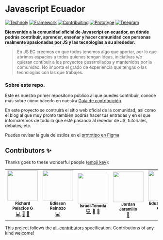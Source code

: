 # Javascript Ecuador

[![Technoly](https://img.shields.io/badge/Main%20Tech-Gatsby-blueviolet)](https://www.gatsbyjs.com/) [![Framework](https://img.shields.io/badge/Framework-React%20JS-blue)](https://es.reactjs.org/) [![Contribuiting](https://img.shields.io/badge/How%20to-Contribute-yellow)](https://github.com/javascriptecuador/web/blob/master/CONTRIBUTING.md)  [![Prototype](https://img.shields.io/badge/Prototype-Figma-orange)](https://github.com/javascriptecuador/web/blob/master/CONTRIBUTING.md) 
[![Telegram](https://img.shields.io/badge/Channel-Telegram-informational)](https://t.me/javascriptecuador)


**Bienvenido a la comunidad oficial de Javascript en ecuador, en dónde podrás contribuir, aprender, enseñar y hacer comunidad con personas realmente apasionadas por JS y las tecnologías a su alrededor.**

> En JS EC creemos en que todos tenemos algo que aportar, por lo que abrimos espacios a todos quienes tengan ideas,  iniciativas y/o quieran contibuir a los proyectos desarrollados y mantenidos por la comunidad. No importa el grado de experiencia que tengas o las tecnologías con las que trabajes.

### Sobre este repo.
Este es nuestro primer repositorio público al que puedes contribuir, conoce más sobre cómo hacerlo en nuestra [Guía de contribuición](https://github.com/javascriptecuador/web/blob/master/CONTRIBUTING.md).

En este proyecto se contruirá el sitio web oficial de la comunidad, así como el blog al que muy pronto también podrás hacer tus entradas y en el que informaremos de todo lo que esté pasando al rededor de JS, tutoriales, debates, etc.

Puedes revisar la guía de estilos en el [prototipo en Figma](https://www.figma.com/file/w2VP8mKwNivTOGqsdvGMVe/Prototipo-Web-Ecuador.js?node-id=0%3A1)
## Contributors ✨

Thanks goes to these wonderful people ([emoji key](https://allcontributors.org/docs/en/emoji-key)):

<!-- ALL-CONTRIBUTORS-LIST:START - Do not remove or modify this section -->
<!-- prettier-ignore-start -->
<!-- markdownlint-disable -->
<table>
  <tr>
    <td align="center"><a href="https://richardpalaciosg.dev/"><img src="https://avatars0.githubusercontent.com/u/11642622?v=4?s=100" width="100px;" alt=""/><br /><sub><b>Richard Palacios G</b></sub></a><br /><a href="https://github.com/javascriptecuador/web/commits?author=rpalaciosg" title="Code">💻</a> <a href="https://github.com/javascriptecuador/web/commits?author=rpalaciosg" title="Documentation">📖</a> <a href="#design-rpalaciosg" title="Design">🎨</a></td>
    <td align="center"><a href="http://edzzn.com/"><img src="https://avatars3.githubusercontent.com/u/14936466?v=4?s=100" width="100px;" alt=""/><br /><sub><b>Edisson Reinozo</b></sub></a><br /><a href="https://github.com/javascriptecuador/web/commits?author=edzzn" title="Code">💻</a></td>
    <td align="center"><a href="https://github.com/israteneda"><img src="https://avatars2.githubusercontent.com/u/20668624?v=4?s=100" width="100px;" alt=""/><br /><sub><b>Israel Teneda</b></sub></a><br /><a href="https://github.com/javascriptecuador/web/commits?author=israteneda" title="Code">💻</a> <a href="https://github.com/javascriptecuador/web/commits?author=israteneda" title="Documentation">📖</a> <a href="#design-israteneda" title="Design">🎨</a></td>
    <td align="center"><a href="https://github.com/jordanrjcode"><img src="https://avatars2.githubusercontent.com/u/62086742?v=4?s=100" width="100px;" alt=""/><br /><sub><b>Jordan Jaramillo</b></sub></a><br /><a href="https://github.com/javascriptecuador/web/commits?author=jordanrjcode" title="Documentation">📖</a></td>
    <td align="center"><a href="https://github.com/EduardoAyora"><img src="https://avatars1.githubusercontent.com/u/49033198?v=4?s=100" width="100px;" alt=""/><br /><sub><b>Eduardo Ayora Ochoa</b></sub></a><br /><a href="https://github.com/javascriptecuador/web/commits?author=EduardoAyora" title="Code">💻</a></td>
    <td align="center"><a href="https://www.davidpadilla.dev/"><img src="https://avatars3.githubusercontent.com/u/25573926?v=4?s=100" width="100px;" alt=""/><br /><sub><b>David Padilla</b></sub></a><br /><a href="https://github.com/javascriptecuador/web/commits?author=cesardlinx" title="Code">💻</a></td>
    <td align="center"><a href="https://github.com/FreddieAbad"><img src="https://avatars0.githubusercontent.com/u/38579765?v=4?s=100" width="100px;" alt=""/><br /><sub><b>Freddy Abad</b></sub></a><br /><a href="#design-FreddieAbad" title="Design">🎨</a></td>
  </tr>
</table>

<!-- markdownlint-restore -->
<!-- prettier-ignore-end -->

<!-- ALL-CONTRIBUTORS-LIST:END -->

This project follows the [all-contributors](https://github.com/all-contributors/all-contributors) specification. Contributions of any kind welcome!